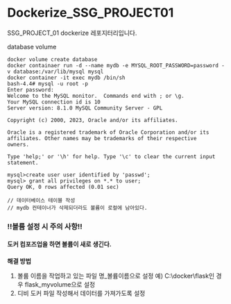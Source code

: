 # Dockerize_SSG_PROJECT01
SSG_PROJECT_01 dockerize 레포지터리입니다.

database volume
```shell
docker volume create database
docker containaer run -d --name mydb -e MYSQL_ROOT_PASSWORD=password -v database:/var/lib/mysql mysql
docker container -it exec mydb /bin/sh
bash-4.4# mysql -u root -p
Enter password:
Welcome to the MySQL monitor.  Commands end with ; or \g.
Your MySQL connection id is 10
Server version: 8.1.0 MySQL Community Server - GPL

Copyright (c) 2000, 2023, Oracle and/or its affiliates.

Oracle is a registered trademark of Oracle Corporation and/or its
affiliates. Other names may be trademarks of their respective
owners.

Type 'help;' or '\h' for help. Type '\c' to clear the current input statement.

mysql>create user user identified by 'passwd';
mysql> grant all privileges on *.* to user;
Query OK, 0 rows affected (0.01 sec)

// 데이터베이스 테이블 작성
// mydb 컨테이너가 삭제되더라도 볼륨이 로컬에 남아있다.

```

### ‼️️볼륨 설정 시 주의 사항‼️
#### 도커 컴포즈업을 하면 볼륨이 새로 생긴다.

**해결 방법**
1. 볼륨 이름을 작업하고 있는 파일 명_볼륨이름으로 설정
    예) C:\docker\flask인 경우 flask_myvolume으로 설정
2. 디비 도커 파일 작성해서 데이터를 가져가도록 설정
    
